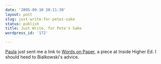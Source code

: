 ```yaml
---
date: '2005-09-10 20:11:30'
layout: post
slug: just-write-for-petes-sake
status: publish
title: Just Write, for Pete's Sake
wordpress_id: '172'

---
```


[Paula](http://historytalk.typepad.com) just sent me a link to [Words on Paper](http://insidehighered.com/workplace/2005/09/06/bialkowski), a piece at Inside Higher Ed. I should heed to Bialkowski's advice.
